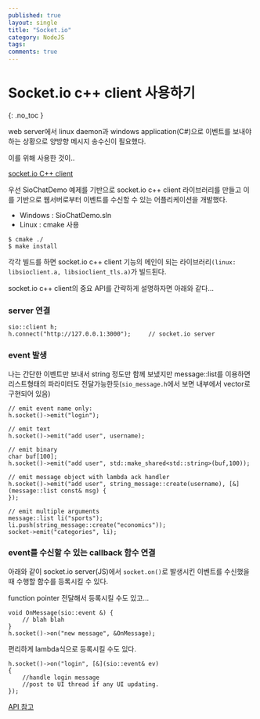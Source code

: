 ```yaml
---
published: true
layout: single
title: "Socket.io"
category: NodeJS
tags:
comments: true
---
```


# Socket.io c++ client 사용하기
{: .no_toc }

web server에서 linux daemon과 windows application(C#)으로 이벤트를 보내야하는 상황으로 양방향 메시지 송수신이 필요했다.

이를 위해 사용한 것이..

[socket.io C++ client](https://github.com/socketio/socket.io-client-cpp) 

우선 SioChatDemo 예제를 기반으로 socket.io c++ client 라이브러리를 만들고 이를 기반으로 웹서버로부터 이벤트를 수신할 수 있는 어플리케이션을 개발했다.
- Windows : SioChatDemo.sln
- Linux : cmake 사용
```
$ cmake ./
$ make install
```

각각 빌드를 하면 socket.io c++ client 기능의 메인이 되는 라이브러리`(linux: libsioclient.a, libsioclient_tls.a)`가 빌드된다.

socket.io c++ client의 중요 API를 간략하게 설명하자면 아래와 같다...

### server 연결

```
sio::client h;
h.connect("http://127.0.0.1:3000");     // socket.io server
```

### event 발생

나는 간단한 이벤트만 보내서 string 정도만 함께 보냈지만 message::list를 이용하면 리스트형태의 파라미터도 전달가능한듯(`sio_message.h`에서 보면 내부에서 vector로 구현되어 있음)

```
// emit event name only:
h.socket()->emit("login");
```

```
// emit text
h.socket()->emit("add user", username);
```

```
// emit binary
char buf[100];
h.socket()->emit("add user", std::make_shared<std::string>(buf,100));
```

```
// emit message object with lambda ack handler
h.socket()->emit("add user", string_message::create(username), [&](message::list const& msg) {
});
```

```
// emit multiple arguments
message::list li("sports");
li.push(string_message::create("economics"));
socket->emit("categories", li);
```

### event를 수신할 수 있는 callback 함수 연결

아래와 같이 socket.io server(JS)에서 `socket.on()`로 발생시킨 이벤트를 수신했을 때 수행할 함수를 등록시킬 수 있다.

function pointer 전달해서 등록시킬 수도 있고...
```
void OnMessage(sio::event &) {
    // blah blah
}
h.socket()->on("new message", &OnMessage);
```

편리하게 lambda식으로 등록시킬 수도 있다.
```
h.socket()->on("login", [&](sio::event& ev)
{
    //handle login message
    //post to UI thread if any UI updating.
});
```

[API 참고](https://github.com/socketio/socket.io-client-cpp/blob/master/API.md)